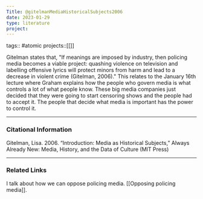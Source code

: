 ```yaml
---
Title: @gitelmanMediaHistoricalSubjects2006
date: 2023-01-29
type: literature
project:
---
```

tags:: #atomic
projects::[[]]


Gitelman states that, "If meanings are imposed by industry, then policing media becomes a viable project: quashing violence on television and labelling offensive lyrics will protect minors from harm and lead to a decrease in violent crime (Gitelman, 2006)." This relates to the January 16th lecture where Graham explains how the people who govern media is what controls a lot of what people know. These big media companies just decided that they were going to start censoring shows and the people had to accept it. The people that decide what media is important has the power to control it.

---
### Citational Information

Gitelman, Lisa. 2006. “Introduction: Media as Historical Subjects,” Always Already New: Media, History, and the Data of Culture (MIT Press)

---

### Related Links

I talk about how we can oppose policing media. [[Opposing policing media]].